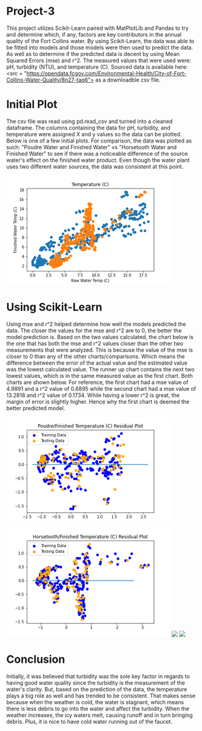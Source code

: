 # Project-3

This project utilzes Scikit-Learn paired with MatPlotLib and Pandas to try and determine which, if any, factors are key contributors in the annual quality of the Fort Collins water. By using Scikit-Learn, the data was able to be fitted into models and those models were then used to predict the data. As well as to determine if the predicted data is decent by using Mean Squared Errors (mse) and r^2. The measured values that were used were: pH, turbidity (NTU), and temperature (C). Sourced data is available here: <src = "https://opendata.fcgov.com/Environmental-Health/City-of-Fort-Collins-Water-Quality/8n27-taq6"> as a downloadble csv file.

# Initial Plot

The csv file was read using pd.read_csv and turned into a cleaned dataframe. The columns containing the data for pH, turbidity, and temperature were assigned X and y values so the data can be plotted. Below is one of a few initial plots. For comparison, the data was plotted as such: "Poudre Water and Finished Water" vs "Horsetooth Water and Finished Water" to see if there was a noticeable difference of the source water's effect on the finished water product. Even though the water plant uses two different water sources, the data was consistent at this point.

<img src = "images/temperature.png">

# Using Scikit-Learn

Using mse and r^2 helped determine how well the models predicted the data. The closer the values for the mse and r^2 are to 0, the better the model prediction is. Based on the two values calculated, the chart below is the one that has both the mse and r^2 values closer than the other two measurements that were analyzed. This is because the value of the mse is closer to 0 than any of the other charts/comparisons. Which means the difference between the error of the actual value and the estimated value was the lowest calculated value. The runner up chart contains the next two lowest values, which is in the same measured value as the first chart. Both charts are shown below. For reference, the first chart had a mse value of 4.9891 and a r^2 value of 0.6895 while the second chart had a mse value of 13.2818 and r^2 value of 0.1734. While having a lower r^2 is great, the margin of error is slightly higher. Hence why the first chart is deemed the better predicted model.

<img src = "images/PF_temp_residual.png">
   
<img src = "images/HF_temp_residual.png">
<img src = "images/temp_mse.png">
<img src = "images/temp_r2.png">

# Conclusion

Initially, it was believed that turbidity was the sole key factor in regards to having good water quality since the turbidity is the measurement of the water's clarity. But, based on the prediction of the data, the temperature plays a big role as well and has trended to be consistent. That makes sense because when the weather is cold, the water is stagnant, which means there is less debris to go into the water and affect the turbidity. When the weather increases, the icy waters melt, causing runoff and in turn bringing debris. Plus, it is nice to have cold water running out of the faucet.
